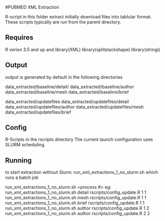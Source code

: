#PUBMED XML Extraction

R-script in this folder extract initially download files into tablular format.
These scripts typically are run from the parent directory.

## Requires
R verion 3.5 and up
and
        library(XML)
        library(splitstackshape)
        library(stringi)


## Output
output is generated by default in the following directories

data_extracted/baseline/detail/
data_extracted/baseline/author
data_extracted/baseline/mesh
data_extracted/baseline/brief

data_extracted/updatefiles
data_extracted/updatefiles/detail
data_extracted/updatefiles/author
data_extracted/updatefiles/mesh
data_extracted/updatefiles/brief

## Config
R-Scripts in the rscripts directory
    The current launch configuration uses SLURM scheduling.
    
## Running    
 to start extraction without Slurm: run_xml_extractions_1_no_slurm.sh
 which runs a batch job
 
 run_xml_extractions_1_no_slurm.sh <type> <config file>  <process #> <total processes>
 eg:
 run_xml_extractions_1_no_slurm.sh detail rscripts/config_update.R 1 1
 run_xml_extractions_1_no_slurm.sh mesh rscripts/config_update.R 1 1
 run_xml_extractions_1_no_slurm.sh brief rscripts/config_update.R 1 1
 run_xml_extractions_1_no_slurm.sh author rscripts/config_update.R 1 2
 run_xml_extractions_1_no_slurm.sh author rscripts/config_update.R 2 2
